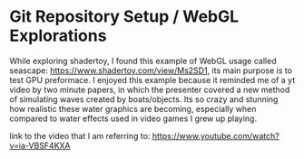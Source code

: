 # Git Repository Setup / WebGL Explorations

While exploring shadertoy, I found this example of WebGL usage called seascape: https://www.shadertoy.com/view/Ms2SD1, its main purpose is to test GPU preformace.
I enjoyed this example because it reminded me of a yt video by two minute papers, in which the presenter covered a new method of simulating waves created by boats/objects. Its so crazy and stunning how realistic these water graphics are becoming, especially when compared to water effects used in video games I grew up playing. 

link to the video that I am referring to: https://www.youtube.com/watch?v=ia-VBSF4KXA
